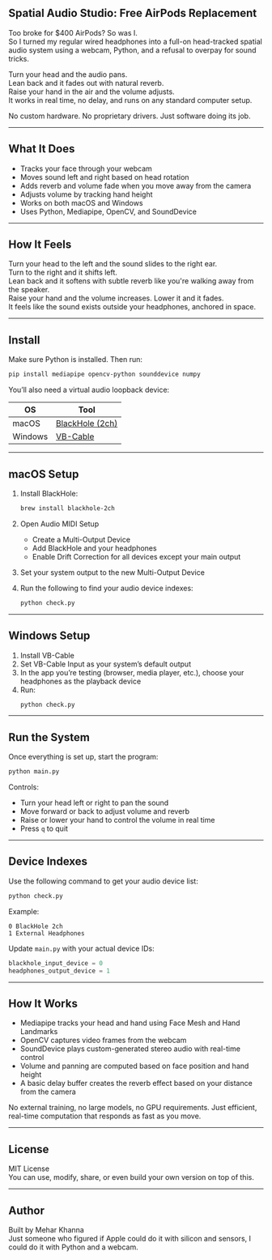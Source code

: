 ## Spatial Audio Studio: Free AirPods Replacement

Too broke for $400 AirPods? So was I.  
So I turned my regular wired headphones into a full-on head-tracked spatial audio system using a webcam, Python, and a refusal to overpay for sound tricks.

Turn your head and the audio pans.  
Lean back and it fades out with natural reverb.  
Raise your hand in the air and the volume adjusts.  
It works in real time, no delay, and runs on any standard computer setup.

No custom hardware. No proprietary drivers. Just software doing its job.

---

## What It Does

- Tracks your face through your webcam  
- Moves sound left and right based on head rotation  
- Adds reverb and volume fade when you move away from the camera  
- Adjusts volume by tracking hand height  
- Works on both macOS and Windows  
- Uses Python, Mediapipe, OpenCV, and SoundDevice  

---

## How It Feels

Turn your head to the left and the sound slides to the right ear.  
Turn to the right and it shifts left.  
Lean back and it softens with subtle reverb like you're walking away from the speaker.  
Raise your hand and the volume increases. Lower it and it fades.  
It feels like the sound exists outside your headphones, anchored in space.

---

## Install

Make sure Python is installed. Then run:

```bash
pip install mediapipe opencv-python sounddevice numpy
```

You’ll also need a virtual audio loopback device:

| OS      | Tool                                  |
|---------|----------------------------------------|
| macOS   | [BlackHole (2ch)](https://existential.audio/blackhole/)  
| Windows | [VB-Cable](https://vb-audio.com/Cable/)  

---

## macOS Setup

1. Install BlackHole:
   ```bash
   brew install blackhole-2ch
   ```

2. Open Audio MIDI Setup  
   - Create a Multi-Output Device  
   - Add BlackHole and your headphones  
   - Enable Drift Correction for all devices except your main output  

3. Set your system output to the new Multi-Output Device  
4. Run the following to find your audio device indexes:
   ```bash
   python check.py
   ```

---

## Windows Setup

1. Install VB-Cable  
2. Set VB-Cable Input as your system’s default output  
3. In the app you’re testing (browser, media player, etc.), choose your headphones as the playback device  
4. Run:
   ```bash
   python check.py
   ```

---

## Run the System

Once everything is set up, start the program:

```bash
python main.py
```

Controls:  
- Turn your head left or right to pan the sound  
- Move forward or back to adjust volume and reverb  
- Raise or lower your hand to control the volume in real time  
- Press `q` to quit  

---

## Device Indexes

Use the following command to get your audio device list:

```bash
python check.py
```

Example:

```
0 BlackHole 2ch  
1 External Headphones
```

Update `main.py` with your actual device IDs:

```python
blackhole_input_device = 0  
headphones_output_device = 1
```

---

## How It Works

- Mediapipe tracks your head and hand using Face Mesh and Hand Landmarks  
- OpenCV captures video frames from the webcam  
- SoundDevice plays custom-generated stereo audio with real-time control  
- Volume and panning are computed based on face position and hand height  
- A basic delay buffer creates the reverb effect based on your distance from the camera

No external training, no large models, no GPU requirements. Just efficient, real-time computation that responds as fast as you move.

---

## License

MIT License  
You can use, modify, share, or even build your own version on top of this.

---

## Author

Built by Mehar Khanna  
Just someone who figured if Apple could do it with silicon and sensors, I could do it with Python and a webcam.
